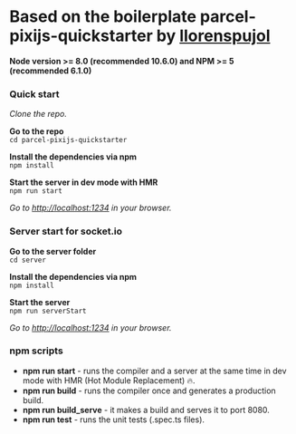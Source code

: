 # Based on the boilerplate parcel-pixijs-quickstarter by [llorenspujol](https://github.com/llorenspujol)
**Node version >= 8.0 (recommended 10.6.0) and NPM >= 5 (recommended 6.1.0)**

### Quick start
*Clone the repo.*  

**Go to the repo**   
`cd parcel-pixijs-quickstarter`

**Install the dependencies via npm**  
`npm install`

**Start the server in dev mode with HMR**  
`npm run start`  

*Go to [http://localhost:1234](http://localhost:1234) in your browser.*

### Server start for socket.io

**Go to the server folder**  
`cd server`

**Install the dependencies via npm**   
`npm install`

**Start the server**  
`npm run serverStart`  

*Go to [http://localhost:1234](http://localhost:1234) in your browser.*

### npm scripts

* **npm run start** - runs the compiler and a server at the same time in dev mode with HMR (Hot Module Replacement) 🔥.
* **npm run build** - runs the compiler once and generates a production build.
* **npm run build_serve** - it makes a build and serves it to port 8080.
* **npm run test** - runs the unit tests (.spec.ts files).

